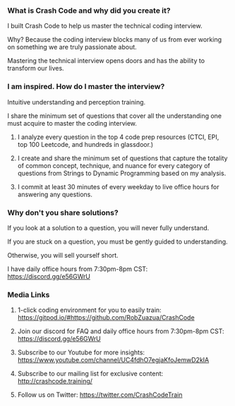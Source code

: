 ### What is Crash Code and why did you create it?

I built Crash Code to help us master the technical coding interview.

Why? Because the coding interview blocks many of us from ever working on something we are truly passionate about.

Mastering the technical interview opens doors and has the ability to transform our lives.

### I am inspired. How do I master the interview?

Intuitive understanding and perception training.

I share the minimum set of questions that cover all the understanding one must acquire to master the coding interview.

1. I analyze every question in the top 4 code prep resources (CTCI, EPI, top 100 Leetcode, and hundreds in glassdoor.)

2. I create and share the minimum set of questions that capture the totality of common concept, technique, and nuance for every category of questions from Strings to Dynamic Programming based on my analysis.

3. I commit at least 30 minutes of every weekday to live office hours for answering any questions. 

### Why don't you share solutions?

If you look at a solution to a question, you will never fully understand.

If you are stuck on a question, you must be gently guided to understanding. 

Otherwise, you will sell yourself short. 

I have daily office hours from 7:30pm-8pm CST: https://discord.gg/e56GWrU

### Media Links

1. 1-click coding environment for you to easily train: https://gitpod.io/#https://github.com/RobZuazua/CrashCode

2. Join our discord for FAQ and daily office hours from 7:30pm-8pm CST: https://discord.gg/e56GWrU

3. Subscribe to our Youtube for more insights: https://www.youtube.com/channel/UC4fdhO7egjaKfoJemwD2kIA

4. Subscribe to our mailing list for exclusive content: http://crashcode.training/

5. Follow us on Twitter: https://twitter.com/CrashCodeTrain
